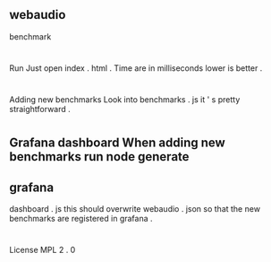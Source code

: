 #
webaudio
-
benchmark
#
#
Run
Just
open
index
.
html
.
Time
are
in
milliseconds
lower
is
better
.
#
#
Adding
new
benchmarks
Look
into
benchmarks
.
js
it
'
s
pretty
straightforward
.
#
#
Grafana
dashboard
When
adding
new
benchmarks
run
node
generate
-
grafana
-
dashboard
.
js
this
should
overwrite
webaudio
.
json
so
that
the
new
benchmarks
are
registered
in
grafana
.
#
#
License
MPL
2
.
0
